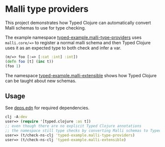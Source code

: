# Malli type providers

This project demonstrates how Typed Clojure can automatically convert Malli schemas to use for type checking.

The example namespace [typed-example.malli-type-providers](src/typed_example/malli_type_providers.cljc)
uses `malli.core/=>` to register a normal malli schema and then Typed Clojure uses it as an expected type to both
check and infer a var.

```clojure
(m/=> foo [:=> [:cat :int] :int])
(defn foo [t] (inc t))
(foo 1)
```

The namespace [typed-example.malli-extensible](src/typed_example/malli_extensible.cljc) shows how
Typed Clojure can be taught about new schemas.

## Usage

See [deps.edn](deps.edn) for required dependencies.

```clojure
clj -A:dev
user=> (require '[typed.clojure :as t])
;; even though there are no explicit Typed Clojure annotations
;; the namespace still type checks by converting Malli schemas to Typed Clojure types.
user=> (t/check-ns-clj 'typed-example.malli-type-providers)
user=> (t/check-ns-clj 'typed-example.malli-extensible)
```
